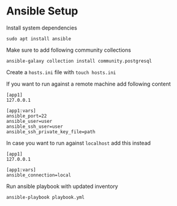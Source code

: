 # Ansible Setup


Install system dependencies

```
sudo apt install ansible
```


Make sure to add following community collections

```
ansible-galaxy collection install community.postgresql
```


Create a `hosts.ini` file with `touch hosts.ini`


If you want to run against a remote machine add following content

```
[app1]
127.0.0.1

[app1:vars]
ansible_port=22
ansible_user=user
ansible_ssh_user=user
ansible_ssh_private_key_file=path
```


In case you want to run against `localhost` add this instead

```
[app1]
127.0.0.1

[app1:vars]
ansible_connection=local
```


Run ansible playbook with updated inventory

```
ansible-playbook playbook.yml
```
